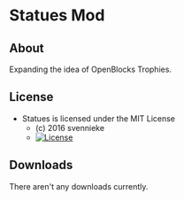 # Statues Mod #

## About ##
Expanding the idea of OpenBlocks Trophies.

## License ##
* Statues is licensed under the MIT License
  - (c) 2016 svennieke
  - [![License](https://img.shields.io/badge/License-MIT-red.svg?style=flat)](http://opensource.org/licenses/MIT)

## Downloads ##
There aren't any downloads currently.
